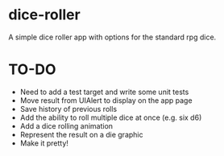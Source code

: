 # dice-roller
A simple dice roller app with options for the standard rpg dice.

# TO-DO
- Need to add a test target and write some unit tests
- Move result from UIAlert to display on the app page
- Save history of previous rolls
- Add the ability to roll multiple dice at once (e.g. six d6)
- Add a dice rolling animation
- Represent the result on a die graphic
- Make it pretty!
